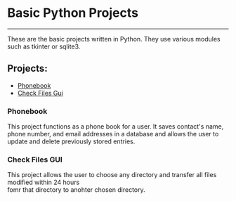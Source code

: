 # Basic Python Projects
***
These are the basic projects written in Python.  They use various modules such as tkinter or sqlite3.

## Projects:
- [Phonebook](#phonebook)
- [Check Files Gui](#check-files-gui)

### Phonebook
This project functions as a phone book for a user.  It saves contact's name, phone number, and 
email addresses in a database and allows the user to update and delete previously stored entries.

### Check Files GUI

This project allows the user to choose any directory and transfer all files modified within 24 hours  
fomr that directory to anohter chosen directory.


